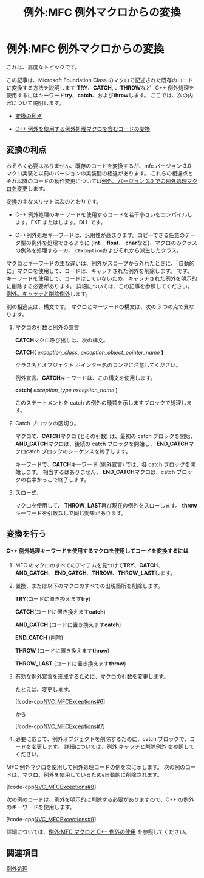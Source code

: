 ﻿---
title: 例外:MFC 例外マクロからの変換
ms.date: 08/27/2018
helpviewer_keywords:
- converting exceptions [MFC]
- exception objects [MFC]
- conversions [MFC], code written with MFC macros
- keywords [MFC], macros
- macrosv, C++ keywords
- exception objects [MFC], deleting
- CException class [MFC], deleting CException class objects
- exceptions [MFC], converting
- exceptions [MFC], deleting exception objects
- catch blocks [MFC], delimiting
- exception handling [MFC], converting exceptions
ms.assetid: bd3ac3b3-f3ce-4fdd-a168-a2cff13ed796
ms.openlocfilehash: 59b83438d5341fd6a139af64a2f365a739438741
ms.sourcegitcommit: 0ab61bc3d2b6cfbd52a16c6ab2b97a8ea1864f12
ms.translationtype: MT
ms.contentlocale: ja-JP
ms.lasthandoff: 04/23/2019
ms.locfileid: "62394508"
---
# <a name="exceptions-converting-from-mfc-exception-macros"></a>例外:MFC 例外マクロからの変換

これは、高度なトピックです。

この記事は、Microsoft Foundation Class のマクロで記述された既存のコードに変換する方法を説明します:**TRY**、**CATCH,** 、**THROW**など -C++ 例外処理を使用するにはキーワード**try**、**catch**、および**throw**します。 ここでは、次の内容について説明します。

- [変換の利点](#_core_advantages_of_converting)

- [C++ 例外を使用する例外処理マクロを含むコードの変換](#_core_doing_the_conversion)

##  <a name="_core_advantages_of_converting"></a> 変換の利点

おそらく必要はありません、既存のコードを変換するが、mfc バージョン 3.0 マクロ実装と以前のバージョンの実装間の相違があります。 これらの相違点とそれ以降のコードの動作変更については[例外。バージョン 3.0 での例外処理マクロを変更](../mfc/exceptions-changes-to-exception-macros-in-version-3-0.md)します。

変換の主なメリットは次のとおりです。

- C++ 例外処理のキーワードを使用するコードを若干小さいをコンパイルします。EXE またはします。DLL です。

- C++例外処理キーワードは、汎用性が高まります。コピーできる任意のデータ型の例外を処理できるように (**int**、 **float**、 **char**など)、マクロのみクラスの例外を処理する一方、 `CException`およびそれから派生したクラス。

マクロとキーワードの主な違いは、例外がスコープから外れたときに、「自動的に」マクロを使用して、コードは、キャッチされた例外を削除します。 です。 キーワードを使用して、コードはしていないため、キャッチされた例外を明示的に削除する必要があります。 詳細については、この記事を参照してください。[例外。キャッチと削除例外](../mfc/exceptions-catching-and-deleting-exceptions.md)します。

別の相違点は、構文です。 マクロとキーワードの構文は、次の 3 つの点で異なります。

1. マクロの引数と例外の宣言

   **CATCH**マクロ呼び出しは、次の構文。

   **CATCH(** *exception_class*, *exception_object_pointer_name* **)**

   クラス名とオブジェクト ポインター名のコンマに注意してください。

   例外宣言、**CATCH**キーワードは、この構文を使用します。

   **catch(** *exception_type* *exception_name* **)**

   このステートメントを catch の例外の種類を示しますブロックで処理します。

2. Catch ブロックの区切り。

   マクロで、**CATCH**マクロ (とその引数) は、最初の catch ブロックを開始、 **AND_CATCH**マクロは、後続の catch ブロックを開始し、 **END_CATCH**マクロcatch ブロックのシーケンスを終了します。

   キーワードで、**CATCH**キーワード (例外宣言) では、各 catch ブロックを開始します。 相当するはありません、 **END_CATCH**マクロは、catch ブロックの右中かっこで終了します。

3. スロー式:

   マクロを使用して、 **THROW_LAST**再び現在の例外をスローします。 **throw**キーワードを引数なしで同じ効果があります。

##  <a name="_core_doing_the_conversion"></a> 変換を行う

#### <a name="to-convert-code-using-macros-to-use-the-c-exception-handling-keywords"></a>C++ 例外処理キーワードを使用するマクロを使用してコードを変換するには

1. MFC のマクロのすべてのアイテムを見つけて**TRY**、**CATCH**、 **AND_CATCH**、 **END_CATCH**、**THROW**、**THROW_LAST**します。

2. 置換、または以下のマクロのすべての出現箇所を削除します。

   **TRY**(コードに置き換えます**try**)

   **CATCH**(コードに置き換えます**catch**)

   **AND_CATCH** (コードに置き換えます**catch**)

   **END_CATCH** (削除)

   **THROW** (コードに置き換えます**throw**)

   **THROW_LAST** (コードに置き換えます**throw**)

3. 有効な例外宣言を形成するために、マクロの引数を変更します。

   たとえば、変更します。

   [!code-cpp[NVC_MFCExceptions#6](../mfc/codesnippet/cpp/exceptions-converting-from-mfc-exception-macros_1.cpp)]

   から

   [!code-cpp[NVC_MFCExceptions#7](../mfc/codesnippet/cpp/exceptions-converting-from-mfc-exception-macros_2.cpp)]

4. 必要に応じて、例外オブジェクトを削除するために、catch ブロックで、コードを変更します。 詳細については、[例外:キャッチと削除例外](../mfc/exceptions-catching-and-deleting-exceptions.md) を参照してください。

MFC 例外マクロを使用して例外処理コードの例を次に示します。 次の例のコードは、マクロ、例外を使用しているため`e`自動的に削除されます。

[!code-cpp[NVC_MFCExceptions#8](../mfc/codesnippet/cpp/exceptions-converting-from-mfc-exception-macros_3.cpp)]

次の例のコードは、例外を明示的に削除する必要がありますので、C++ の例外のキーワードを使用します。

[!code-cpp[NVC_MFCExceptions#9](../mfc/codesnippet/cpp/exceptions-converting-from-mfc-exception-macros_4.cpp)]

詳細については、[例外:MFC マクロと C++ 例外の使用](../mfc/exceptions-using-mfc-macros-and-cpp-exceptions.md) を参照してください。

## <a name="see-also"></a>関連項目

[例外処理](../mfc/exception-handling-in-mfc.md)<br/>
